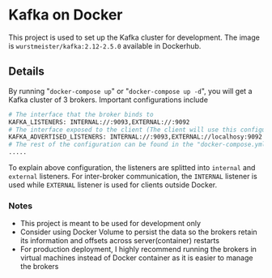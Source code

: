 # Kafka on Docker
This project is used to set up the Kafka cluster for development. The image is `wurstmeister/kafka:2.12-2.5.0` available in Dockerhub.

## Details
By running "`docker-compose up`" or "`docker-compose up -d`", you will get a Kafka cluster of 3 brokers. Important configurations include

```bash
# The interface that the broker binds to
KAFKA_LISTENERS: INTERNAL://:9093,EXTERNAL://:9092
# The interface exposed to the client (The client will use this configuration to connect to the broker)
KAFKA_ADVERTISED_LISTENERS: INTERNAL://:9093,EXTERNAL://localhosy:9092
# The rest of the configuration can be found in the "docker-compose.yml" file
.....
```

To explain above configuration, the listeners are splitted into `internal` and `external` listeners. For inter-broker communication, the `INTERNAL` listener is used while `EXTERNAL` listener is used for clients outside Docker.

### Notes
- This project is meant to be used for development only
- Consider using Docker Volume to persist the data so the brokers retain its information and offsets across server(container) restarts
- For production deployment, I highly recommend running the brokers in virtual machines instead of Docker container as it is easier to manage the brokers